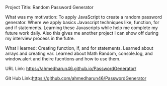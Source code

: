 Project Title: Random Password Generator

What was my motivation:     To apply JavaScript to create a random password generator. Where we apply basics Javascript techniques like, function, for and if statements. Learning these Javascripts while help me complete my future work daily. Also this gives me another project I can show off during my interview process in the futre.

What I learned: Creating function, if, and for statements. Learned about arrays and creating var. Learned about Math Random, console.log, and window.alert and theire fucntions and how to use them. 

URL Link: https://ahmedharun46.github.io/PasswordGenerator/

Git Hub Link:https://github.com/ahmedharun46/PasswordGenerator
